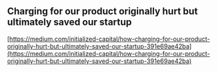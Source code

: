 ## Charging for our product originally hurt but ultimately saved our startup
  
  [https://medium.com/initialized-capital/how-charging-for-our-product-originally-hurt-but-ultimately-saved-our-startup-391e69ae42ba](https://medium.com/initialized-capital/how-charging-for-our-product-originally-hurt-but-ultimately-saved-our-startup-391e69ae42ba)